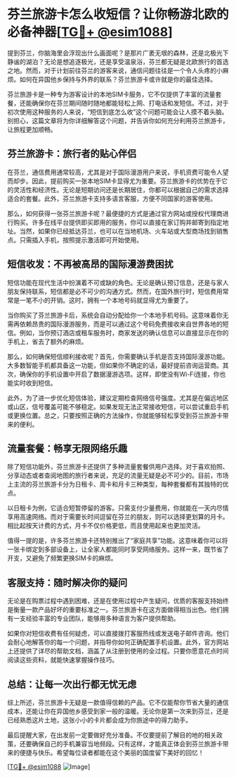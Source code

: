 # 芬兰旅游卡怎么收短信？让你畅游北欧的必备神器[[TG💪+ @esim1088](https://t.me/s/esim1088)]

提到芬兰，你脑海里会浮现出什么画面呢？是那片广袤无垠的森林，还是北极光下静谧的湖泊？无论是想追逐极光，还是享受温泉浴，芬兰都无疑是北欧旅行的首选之地。然而，对于计划前往芬兰的游客来说，通信问题往往是一个令人头疼的小麻烦。如何在异国他乡保持与外界的联系？芬兰旅游卡或许就是你的最佳选择。

芬兰旅游卡是一种专为游客设计的本地SIM卡服务，它不仅提供了丰富的流量套餐，还能确保你在芬兰期间随时随地都能轻松上网、打电话和发短信。不过，对于初次使用这种服务的人来说，“短信到底怎么收”这个问题可能会让人摸不着头脑。别担心，这篇文章将为你详细解答这个问题，并告诉你如何充分利用芬兰旅游卡，让旅程更加顺畅。

## 芬兰旅游卡：旅行者的贴心伴侣

在芬兰，通信费用通常较高，尤其是对于国际漫游用户来说，手机资费可能令人望而却步。因此，提前购买一张本地SIM卡显得尤为重要。芬兰旅游卡的优势在于它的灵活性和经济性。无论是短期访问还是长期居住，你都可以根据自己的需求选择适合的套餐。此外，芬兰旅游卡支持多语言客服，方便不同国家的游客使用。

那么，如何获得一张芬兰旅游卡呢？最便捷的方式是通过官方网站或授权代理商进行购买。许多在线平台提供即买即用的服务，你可以直接在家订购并邮寄到指定地址。当然，如果你已经抵达芬兰，也可以在当地机场、火车站或大型商场找到销售点。只需插入手机，按照提示激活即可开始使用。

## 短信收发：不再被高昂的国际漫游费困扰

短信功能在现代生活中扮演着不可或缺的角色。无论是确认预订信息，还是与家人朋友保持联系，短信都是必不可少的沟通方式。然而，在国外旅行时，短信费用常常是一笔不小的开销。这时，拥有一个本地号码就显得尤为重要了。

当你购买了芬兰旅游卡后，系统会自动分配给你一个本地手机号码。这意味着你无需再依赖昂贵的国际漫游服务，而是可以通过这个号码免费接收来自世界各地的短信。例如，当你预订酒店或租车服务时，商家发送的确认信息可以直接显示在你的手机上，省去了额外的麻烦。

那么，如何确保短信顺利接收呢？首先，你需要确认手机是否支持国际漫游功能。大多数智能手机都具备这一功能，但如果你不确定的话，最好提前咨询运营商。其次，确保你的手机设置中开启了数据漫游选项。这样，即使没有Wi-Fi连接，你也能实时收到短信。

此外，为了进一步优化短信体验，建议定期检查网络信号强度。尤其是在偏远地区或山区，信号覆盖可能不够稳定。如果发现无法正常接收短信，可以尝试重启手机或更换位置。总之，只要按照正确的方法操作，你就能够轻松享受到芬兰旅游卡带来的便利。

## 流量套餐：畅享无限网络乐趣

除了短信功能外，芬兰旅游卡还提供了多种流量套餐供用户选择。对于喜欢拍照、分享动态或者查阅地图的旅行者来说，充足的流量无疑是必不可少的。目前，市场上主流的芬兰旅游卡分为日租卡、周卡和月卡三种类型，每种套餐都有其独特的优点。

以日租卡为例，它适合短暂停留的游客。只需支付少量费用，你就能在一天内尽情享用高速网络。而对于需要长时间逗留在芬兰的朋友，则可以选择更划算的月卡。相比起按天计费的方式，月卡不仅价格更低，而且使用起来也更加灵活。

值得一提的是，许多芬兰旅游卡还特别推出了“家庭共享”功能。这意味着你可以将一张卡绑定到多部设备上，让全家人都能同时享受网络服务。这样一来，既节省了开支，又避免了频繁更换SIM卡的麻烦。

## 客服支持：随时解决你的疑问

无论是在购票过程中遇到困难，还是在使用过程中产生疑问，优质的客服支持始终是衡量一款产品好坏的重要标准之一。芬兰旅游卡在这方面做得相当出色。他们拥有一支经验丰富的专业团队，能够用多种语言为客户提供帮助。

如果你对短信收费有任何疑虑，可以直接拨打客服热线或发送电子邮件咨询。他们会耐心地解答你的每一个问题，并指导你如何正确配置手机设置。此外，官方网站上还提供了详尽的帮助文档，涵盖了从注册到使用的全过程。只要你愿意花点时间阅读这些资料，就能快速掌握操作技巧。

## 总结：让每一次出行都无忧无虑

综上所述，芬兰旅游卡无疑是一款值得信赖的产品。它不仅能帮你节省大量的通信成本，还能让你在异国他乡感受到家一般的温暖。无论你是第一次来到芬兰，还是已经熟悉这片土地，这张小小的卡片都会成为你旅途中的得力助手。

最后提醒大家，在出发前一定要做好充分准备。不仅要提前了解目的地的相关政策，还要确保自己的手机兼容当地频段。只有这样，才能真正体会到芬兰旅游卡带来的便捷与快乐。希望每位读者都能在这个美丽的国度留下美好的回忆！

[[TG💪+ @esim1088](https://t.me/s/esim1088) ![Image](https://i.postimg.cc/4NQfJmqS/Snipaste-2025-05-13-00-14-12.png)]